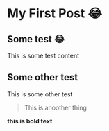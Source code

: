 # My First Post :joy:



## Some test :joy:
This is some test content

## Some other test
This is some other test

> This is anoother thing

**this is bold text**



